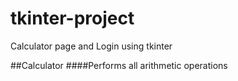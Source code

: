 # tkinter-project
Calculator page and Login using tkinter

##Calculator
####Performs all arithmetic operations
